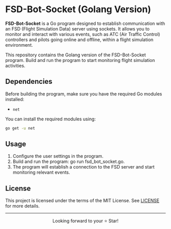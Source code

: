 # FSD-Bot-Socket (Golang Version)

**FSD-Bot-Socket** is a Go program designed to establish communication with an FSD (Flight Simulation Data) server using sockets. It allows you to monitor and interact with various events, such as ATC (Air Traffic Control) controllers and pilots going online and offline, within a flight simulation environment.

This repository contains the Golang version of the FSD-Bot-Socket program. Build and run the program to start monitoring flight simulation activities.

## Dependencies

Before building the program, make sure you have the required Go modules installed:

- `net`

You can install the required modules using:

```bash
go get -u net
```

## Usage
1. Configure the user settings in the program.
2. Build and run the program: go run fsd_bot_socket.go.
3. The program will establish a connection to the FSD server and start monitoring relevant events.

## License
This project is licensed under the terms of the MIT License. See [LICENSE](LICENSE) for more details.

***

<p align="center">
  Looking forward to your ⭐️ Star!
</p>
